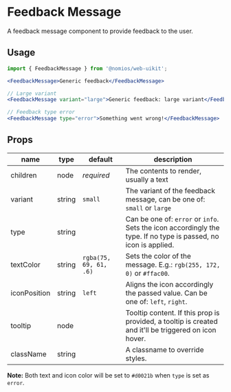 # Feedback Message

A feedback message component to provide feedback to the user.

## Usage

```jsx
import { FeedbackMessage } from '@nomios/web-uikit';

<FeedbackMessage>Generic feedback</FeedbackMessage>

// Large variant
<FeedbackMessage variant="large">Generic feedback: large variant</FeedbackMessage>

// Feedback type error
<FeedbackMessage type="error">Something went wrong!</FeedbackMessage>
```

## Props

| name | type | default | description |
| ---- | ---- | ------- | ----------- |
| children | node | *required* | The contents to render, usually a text |
| variant | string | `small` | The variant of the feedback message, can be one of: `small` or `large` |
| type | string | | Can be one of: `error` or `info`. Sets the icon accordingly the type. If no type is passed, no icon is applied. |
| textColor | string |`rgba(75, 69, 61, .6)`| Sets the color of the message. E.g.: `rgb(255, 172, 0)` or `#ffac00`. |
| iconPosition | string | `left` | Aligns the icon accordingly the passed value. Can be one of: `left`, `right`. |
| tooltip | node | | Tooltip content. If this prop is provided, a tooltip is created and it'll be triggered on icon hover. |
| className | string | | A classname to override styles. |

**Note:** Both text and icon color will be set to `#d0021b` when `type` is set as `error`.
